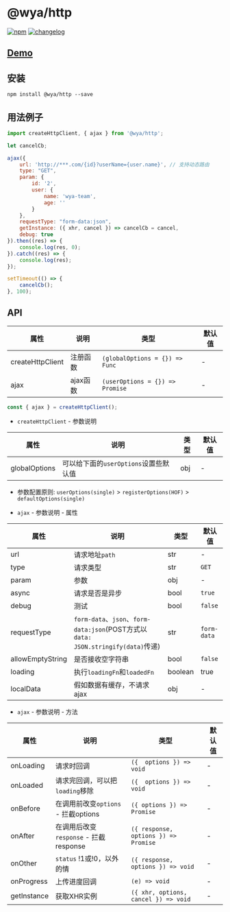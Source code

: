 # \@wya/http
[![npm][npm-image]][npm-url] [![changelog][changelog-image]][changelog-url]

## [Demo](https://wya-team.github.io/wya-http/demo/index.html)

## 安装
```
npm install @wya/http --save
```
## 用法例子
```js
import createHttpClient, { ajax } from '@wya/http';

let cancelCb;

ajax({
	url: 'http://***.com/{id}?userName={user.name}', // 支持动态路由
	type: "GET",
	param: {
		id: '2',
		user: {
			name: 'wya-team',
			age: ''
		}
	},
	requestType: "form-data:json",
	getInstance: ({ xhr, cancel }) => cancelCb = cancel,
	debug: true
}).then((res) => {
	console.log(res, 0);
}).catch((res) => {
	console.log(res);
});

setTimeout(() => {
	cancelCb();
}, 100);
```
## API

属性 | 说明 | 类型 | 默认值
---|---|---|---
createHttpClient | 注册函数 | `(globalOptions = {}) => Func` | -
ajax | ajax函数 | `(userOptions = {}) => Promise` | -

```js
const { ajax } = createHttpClient();
```

- `createHttpClient` - 参数说明

属性 | 说明 | 类型 | 默认值
---|---|---|---
globalOptions | 可以给下面的`userOptions`设置些默认值 | obj | -

- 参数配置原则: `userOptions(single)` > `registerOptions(HOF)` >  `defaultOptions(single)`

- `ajax` - 参数说明 - 属性

属性 | 说明 | 类型 | 默认值
---|---|---|---
url | 请求地址`path` | str | -
type | 请求类型 | str | `GET`
param | 参数 | obj | -
async | 请求是否是异步 | bool | `true`
debug | 测试 | bool | `false`
requestType | `form-data`、`json`、`form-data:json`(POST方式以 `data: JSON.stringify(data)`传递) | str | `form-data`
allowEmptyString | 是否接收空字符串 | bool | `false`
loading | 执行`loadingFn`和`loadedFn` | boolean | true
localData | 假如数据有缓存，不请求ajax | obj | -

 
- `ajax` - 参数说明 - 方法

属性 | 说明 | 类型 | 默认值
---|---|---|---
onLoading | 请求时回调 | `({  options }) => void` | -
onLoaded | 请求完回调，可以把`loading`移除 | `({  options }) => void` | -
onBefore | 在调用前改变`options` - 拦截options | `({ options }) => Promise` | -
onAfter | 在调用后改变`response` - 拦截response | `({ response, options }) => Promise` | -
onOther | `status` !1或!0，以外的情  | `({ response, options }) => void` | -
onProgress | 上传进度回调 | `(e) => void` | -
getInstance | 获取XHR实例 | `({ xhr, options, cancel }) => void` | -



<!--  以下内容无视  -->
[changelog-image]: https://img.shields.io/badge/changelog-md-blue.svg
[changelog-url]: CHANGELOG.md

[npm-image]: https://img.shields.io/npm/v/@wya/http.svg
[npm-url]: https://www.npmjs.com/package/@wya/http

